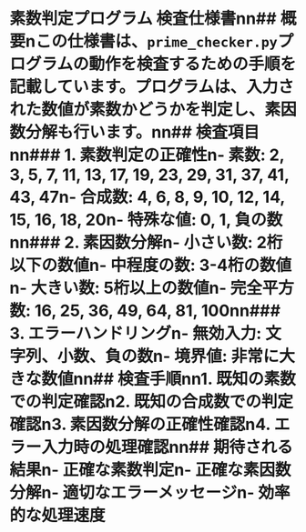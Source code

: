 # 素数判定プログラム 検査仕様書nn## 概要nこの仕様書は、`prime_checker.py`プログラムの動作を検査するための手順を記載しています。プログラムは、入力された数値が素数かどうかを判定し、素因数分解も行います。nn## 検査項目nn### 1. 素数判定の正確性n- **素数**: 2, 3, 5, 7, 11, 13, 17, 19, 23, 29, 31, 37, 41, 43, 47n- **合成数**: 4, 6, 8, 9, 10, 12, 14, 15, 16, 18, 20n- **特殊な値**: 0, 1, 負の数nn### 2. 素因数分解n- **小さい数**: 2桁以下の数値n- **中程度の数**: 3-4桁の数値n- **大きい数**: 5桁以上の数値n- **完全平方数**: 16, 25, 36, 49, 64, 81, 100nn### 3. エラーハンドリングn- **無効入力**: 文字列、小数、負の数n- **境界値**: 非常に大きな数値nn## 検査手順nn1. 既知の素数での判定確認n2. 既知の合成数での判定確認n3. 素因数分解の正確性確認n4. エラー入力時の処理確認nn## 期待される結果n- 正確な素数判定n- 正確な素因数分解n- 適切なエラーメッセージn- 効率的な処理速度